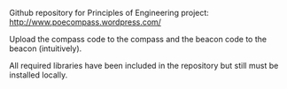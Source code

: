 Github repository for Principles of Engineering project:  http://www.poecompass.wordpress.com/

Upload the compass code to the compass and the beacon code to the beacon (intuitively).

All required libraries have been included in the repository but still must be installed locally.

